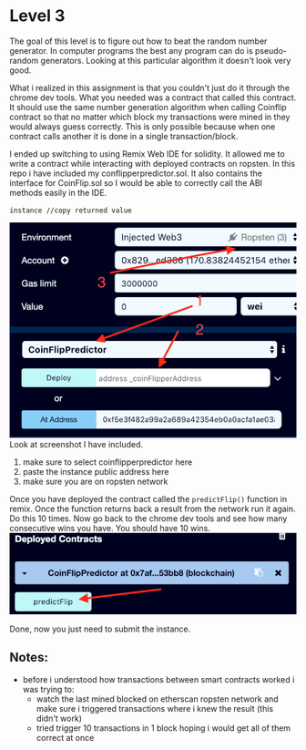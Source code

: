 # Level 3

The goal of this level is to figure out how to beat the random number generator. In computer programs the best any program can do is pseudo-random generators. Looking at this particular algorithm it doesn't look very good.

What i realized in this assignment is that you couldn't just do it through the chrome dev tools. What you needed was a contract that called this contract. It should use the same number generation algorithm when calling Coinflip contract so that no matter which block my transactions were mined in they would always guess correctly. This is only possible because when one contract calls another it is done in a single transaction/block. 

I ended up switching to using Remix Web IDE for solidity. It allowed me to write a contract while interacting with deployed contracts on ropsten. In this repo i have included my conflipperpredictor.sol. It also contains the interface for CoinFlip.sol so I would be able to correctly call the ABI methods easily in the IDE.
```
instance //copy returned value
```
![Remix](remix_1.png)
Look at screenshot I have included. 
1) make sure to select coinflipperpredictor here
2) paste the instance public address here
3) make sure you are on ropsten network

Once you have deployed the contract called the `predictFlip()` function in remix. Once the function returns back a result from the network run it again. Do this 10 times. Now go back to the chrome dev tools and see how many consecutive wins you have. You should have 10 wins. 
![Remix2](remix_2.png)

Done, now you just need to submit the instance.


## Notes:
- before i understood how transactions between smart contracts worked i was trying to:
  - watch the last mined blocked on etherscan ropsten network and make sure i triggered transactions where i knew the result (this didn't work)
  - tried trigger 10 transactions in 1 block hoping i would get all of them correct at once